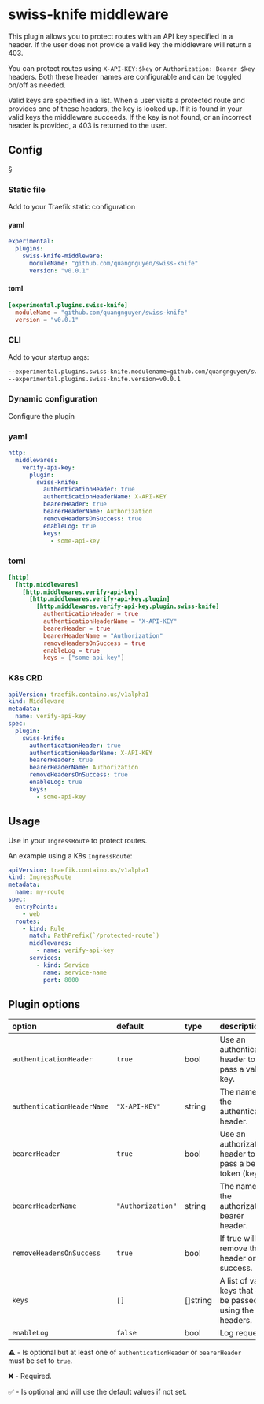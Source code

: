 # swiss-knife middleware

This plugin allows you to protect routes with an API key specified in a header. If the user does not provide a valid key the middleware will return a 403.

You can protect routes using `X-API-KEY:$key` or `Authorization: Bearer $key` headers. Both these header names are configurable and can be toggled on/off as needed.

Valid keys are specified in a list. When a user visits a protected route and provides one of these headers, the key is looked up. If it is found in your valid keys the middleware succeeds. If the key is not found, or an incorrect header is provided, a 403 is returned to the user.

## Config
§
### Static file

Add to your Traefik static configuration

#### yaml

```yaml
experimental:
  plugins:
    swiss-knife-middleware:
      moduleName: "github.com/quangnguyen/swiss-knife"
      version: "v0.0.1"
```

#### toml

```toml
[experimental.plugins.swiss-knife]
  moduleName = "github.com/quangnguyen/swiss-knife"
  version = "v0.0.1"
```

### CLI

Add to your startup args:

```sh
--experimental.plugins.swiss-knife.modulename=github.com/quangnguyen/swiss-knife
--experimental.plugins.swiss-knife.version=v0.0.1
```

### Dynamic configuration

Configure the plugin

### yaml

```yaml
http:
  middlewares:
    verify-api-key:
      plugin:
        swiss-knife:
          authenticationHeader: true
          authenticationHeaderName: X-API-KEY
          bearerHeader: true
          bearerHeaderName: Authorization
          removeHeadersOnSuccess: true
          enableLog: true
          keys:
            - some-api-key
```

### toml

```toml
[http]
  [http.middlewares]
    [http.middlewares.verify-api-key]
      [http.middlewares.verify-api-key.plugin]
        [http.middlewares.verify-api-key.plugin.swiss-knife]
          authenticationHeader = true
          authenticationHeaderName = "X-API-KEY"
          bearerHeader = true
          bearerHeaderName = "Authorization"
          removeHeadersOnSuccess = true
          enableLog = true
          keys = ["some-api-key"]
```

### K8s CRD

```yaml
apiVersion: traefik.containo.us/v1alpha1
kind: Middleware
metadata:
  name: verify-api-key
spec:
  plugin:
    swiss-knife:
      authenticationHeader: true
      authenticationHeaderName: X-API-KEY
      bearerHeader: true
      bearerHeaderName: Authorization
      removeHeadersOnSuccess: true
      enableLog: true
      keys:
        - some-api-key
```

## Usage

Use in your `IngressRoute` to protect routes.

An example using a K8s `IngressRoute`:

```yaml
apiVersion: traefik.containo.us/v1alpha1
kind: IngressRoute
metadata:
  name: my-route
spec:
  entryPoints:
    - web
  routes:
    - kind: Rule
      match: PathPrefix(`/protected-route`)
      middlewares:
        - name: verify-api-key
      services:
        - kind: Service
          name: service-name
          port: 8000
```

## Plugin options

| option                     | default           | type     | description                                                | optional   |
|:---------------------------|:------------------|:---------|:-----------------------------------------------------------|:-----------|
| `authenticationHeader`     | `true`            | bool     | Use an authentication header to pass a valid key.          | ⚠️         |
| `authenticationHeaderName` | `"X-API-KEY"`     | string   | The name of the authentication header.                     | ✅          |
| `bearerHeader`             | `true`            | bool     | Use an authorization header to pass a bearer token (key).  | ⚠️         |
| `bearerHeaderName`         | `"Authorization"` | string   | The name of the authorization bearer header.               | ✅          |
| `removeHeadersOnSuccess`   | `true`            | bool     | If true will remove the header on success.                 | ✅          |
| `keys`                     | `[]`              | []string | A list of valid keys that can be passed using the headers. | ❌          |
| `enableLog`                | `false`           | bool     | Log request                                                | ✅          |

⚠️ - Is optional but at least one of `authenticationHeader` or `bearerHeader` must be set to `true`.

❌ - Required.

✅ - Is optional and will use the default values if not set.
